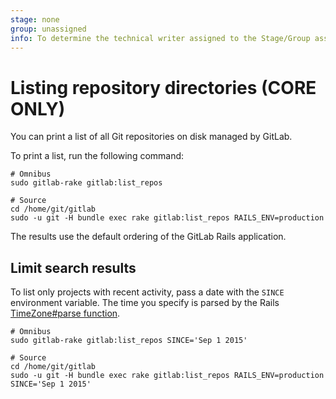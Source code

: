 ```yaml
---
stage: none
group: unassigned
info: To determine the technical writer assigned to the Stage/Group associated with this page, see https://about.gitlab.com/handbook/engineering/ux/technical-writing/#designated-technical-writers
---
```


# Listing repository directories **(CORE ONLY)**

You can print a list of all Git repositories on disk managed by GitLab.

To print a list, run the following command:

```shell
# Omnibus
sudo gitlab-rake gitlab:list_repos

# Source
cd /home/git/gitlab
sudo -u git -H bundle exec rake gitlab:list_repos RAILS_ENV=production
```

The results use the default ordering of the GitLab Rails application.

## Limit search results

To list only projects with recent activity, pass a date with the `SINCE` environment variable. The
time you specify is parsed by the Rails [TimeZone#parse function](https://api.rubyonrails.org/classes/ActiveSupport/TimeZone.html#method-i-parse).

```shell
# Omnibus
sudo gitlab-rake gitlab:list_repos SINCE='Sep 1 2015'

# Source
cd /home/git/gitlab
sudo -u git -H bundle exec rake gitlab:list_repos RAILS_ENV=production SINCE='Sep 1 2015'
```
